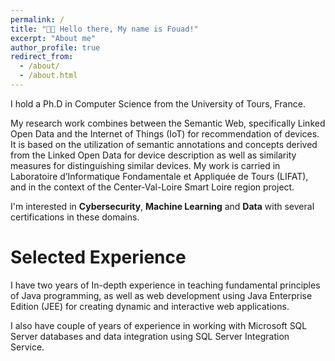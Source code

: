 ```yaml
---
permalink: /
title: "👋🏼 Hello there, My name is Fouad!"
excerpt: "About me"
author_profile: true
redirect_from: 
  - /about/
  - /about.html
---
```


I hold a Ph.D in Computer Science from the University of Tours, France.

My research work combines between the Semantic Web, specifically Linked Open Data and the Internet of Things
(IoT) for recommendation of devices. It is based on the utilization of semantic annotations and concepts derived
from the Linked Open Data for device description as well as similarity measures for distinguishing similar devices.
My work is carried in Laboratoire d’Informatique Fondamentale et Appliquée de Tours (LIFAT), and in the
context of the Center-Val-Loire Smart Loire region project.

I'm interested in **Cybersecurity**, **Machine Learning** and **Data** with several certifications in these domains.

# Selected Experience

I have two years of In-depth experience in teaching fundamental principles of Java programming, as well as web development using Java Enterprise Edition (JEE) for creating dynamic and interactive web applications. 

I also have couple of years of experience in working with Microsoft SQL Server databases and data integration using SQL Server Integration Service.
